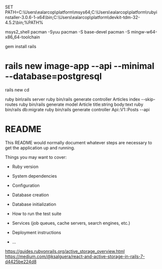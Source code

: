 SET PATH=C:\Users\ealarcop\platform\msys64;C:\Users\ealarcop\platform\rubyinstaller-3.0.6-1-x64\bin;C:\Users\ealarcop\platform\devkit-tdm-32-4.5.2\bin;%PATH%

msys2_shell
	pacman -Syuu
	pacman -S base-devel
	pacman -S mingw-w64-x86_64-toolchain

gem install rails


# rails new image-app --api --minimal --database=postgresql

rails new <webapp>
cd <webapp>


ruby bin\rails server
ruby bin/rails generate controller Articles index --skip-routes
ruby bin/rails generate model Article title:string body:text
ruby bin/rails db:migrate
ruby bin/rails generate controller Api::V1::Posts --api

# README

This README would normally document whatever steps are necessary to get the
application up and running.

Things you may want to cover:

* Ruby version

* System dependencies

* Configuration

* Database creation

* Database initialization

* How to run the test suite

* Services (job queues, cache servers, search engines, etc.)

* Deployment instructions

* ...



https://guides.rubyonrails.org/active_storage_overview.html
https://medium.com/@ksalguera/react-and-active-storage-in-rails-7-d4425be224d8

